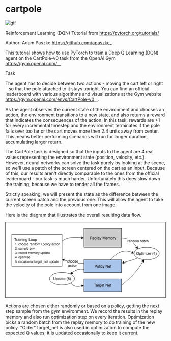 # cartpole

![gif](https://pytorch.org/tutorials/_images/cartpole.gif)

Reinforcement Learning (DQN) Tutorial from https://pytorch.org/tutorials/

Author: Adam Paszke <https://github.com/apaszke>_

This tutorial shows how to use PyTorch to train a Deep Q Learning (DQN) agent on the CartPole-v0 task from the OpenAI Gym <https://gym.openai.com/>__.

Task

The agent has to decide between two actions - moving the cart left or right - so that the pole attached to it stays upright. You can find an official leaderboard with various algorithms and visualizations at the Gym website <https://gym.openai.com/envs/CartPole-v0>__.

As the agent observes the current state of the environment and chooses an action, the environment transitions to a new state, and also returns a reward that indicates the consequences of the action. In this task, rewards are +1 for every incremental timestep and the environment terminates if the pole falls over too far or the cart moves more then 2.4 units away from center. This means better performing scenarios will run for longer duration, accumulating larger return.

The CartPole task is designed so that the inputs to the agent are 4 real values representing the environment state (position, velocity, etc.). However, neural networks can solve the task purely by looking at the scene, so we'll use a patch of the screen centered on the cart as an input. Because of this, our results aren't directly comparable to the ones from the official leaderboard - our task is much harder. Unfortunately this does slow down the training, because we have to render all the frames.

Strictly speaking, we will present the state as the difference between the current screen patch and the previous one. This will allow the agent to take the velocity of the pole into account from one image.

Here is the diagram that illustrates the overall resulting data flow.

![error](https://github.com/holmen1/reinforcement-learning/blob/master/images/reinforcement_learning_diagram.jpg)

Actions are chosen either randomly or based on a policy, getting the next step sample from the gym environment. We record the results in the replay memory and also run optimization step on every iteration. Optimization picks a random batch from the replay memory to do training of the new policy. "Older" target_net is also used in optimization to compute the expected Q values; it is updated occasionally to keep it current.
